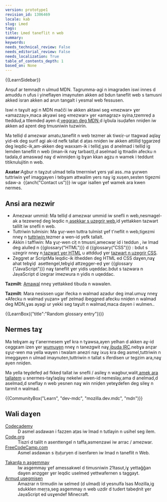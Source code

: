 ```yaml
---
version: prototype1
revision_id: 1306469
locale: kab
slug: Lmed
tags: 
title: Lmed taneflit n web
summary: 
keywords: 
needs_technical_review: False
needs_editorial_review: False
needs_localization: True
table_of_contents_depth: 1
based_on: None
---
```

<div>{{LearnSidebar}}</div>

<div>
<p class="summary">Anṣuf ar temnaḍt n ulmud MDN. Tagrumma-agi n imagraden iswi innes d amuddu n ufus i yineflayen imaynuten akken ad bdun taneflit web s tamusni akked isran akken ad arun tangalt i yesmal web fessusen.</p>
</div>

<p>Iswi n taɣult agi n MDN mačči iw akken aktawi seg «mezwar» ɣer «amazzay»,maca akyawi seg «mezwar» ɣer «amagraz» syina,tzemreḍ a ttedduḍ,a ttlemdeḍ ayen d<a charset="https://developer.mozilla.org/en-US/" href="https://developer.mozilla.org/en-US/"> yeggran deg MDN </a>d iɣbula isuḍafen nniḍen iw akken ad aẓent deg tmusniwin tuzwirin.</p>

<p>Ma telliḍ d amezwar amatu,taneflit n web tezmer ak tiwɛiṛ-ur ttagwad aqlaɣ yid-ek deg surif agi ak-id nefk tallat d aṭas nniḍen iw akken attilliḍ tggarzeḍ deg leqdic-ik,am-akken deg waxxam-ik i telliḍ,ɣas d anelmad i telliḍ ig lemden taneflit n web (iman-ik naɣ tarbaɛt),d aselmad ig ttnadin afecku n tadala,d amaswaḍ naɣ d winniḍen ig bɣan kkan agzu n wamek i teddunt titiknulujitin n web.</p>

<div class="warning">
<p><strong>Axatar</strong>:Agbur n taɣzut ulmad tella tmerrniwt ɣers yal ass..ma ɣuṛwen tuttriwin ɣef imaggayen i tebɣam attwalim yers naɣ ig xuṣen,sesten tigezmi sdaw-a&nbsp; {{anch("Contact us")}} iw ugar isallen ɣef wamek ara kwen nermes.</p>
</div>

<h2 id="Ansi_ara_nezwir">Ansi ara nezwir</h2>

<ul class="card-grid">
 <li><span>Amezwar ummid:</span> Ma telliḍ d amezwar ummid iw snefli n web,nesmagel-ak a tezewreḍ deg leqdic n<a charset="https://developer.mozilla.org/en-US/docs/Learn/Getting_started_with_the_web" href="https://developer.mozilla.org/en-US/docs/Learn/Getting_started_with_the_web"> asekkar s uzegrir web</a>,id yettakken tazwart tallilt iw snefli n web.</li>
 <li><span>Tuttriwin tulmisin:</span> Ma ɣuṛ-wen tuttra tulmist ɣef t'neflit n web,tigezmi nneɣ n <a charset="https://developer.mozilla.org/en-US/docs/Learn/Common_questions" href="https://developer.mozilla.org/en-US/docs/Learn/Common_questions">tuttriwin </a>tezmer a wen-id yefk tallalt.</li>
 <li><span>Akkin i taffiwin:</span> Ma ɣuṛ-wen ciṭ n tmusni,amecwaṛ id i teddun , iw lmad deg alulleḍ n {{glossary("HTML")}} d {{glossary("CSS")}} : bdut s uzegrir nneɣ n<a charset="https://developer.mozilla.org/en-US/docs/Learn/HTML/Introduction_to_HTML" href="https://developer.mozilla.org/en-US/docs/Learn/HTML/Introduction_to_HTML"> tazwart ɣer HTML</a> u attdduḍ ɣer <a charset="https://developer.mozilla.org/en-US/docs/Learn/CSS/Introduction_to_CSS" href="https://developer.mozilla.org/en-US/docs/Learn/CSS/Introduction_to_CSS">tazwart n uzegrir CSS</a>.</li>
 <li><span>Zeggret ar Script</span>Ma leqdic-ik ithedden deg HTML ed CSS daɣen,naɣ ahat tebɣiḍ&nbsp; asettengel,tebɣiḍ attzegger-eḍ ɣer {{glossary ("JavaScript")}} naɣ taneflit ɣer yidis uqeddac.bdut s tazwara n JaγaScript d izegrar imezwura n yidis n uqeddac.</li>
</ul>

<div class="note">
<p><strong>Tazmilt</strong>: <a charset="https://developer.mozilla.org/en-US/docs/Glossary" href="https://developer.mozilla.org/en-US/docs/Glossary">Amawal</a> nneɣ yettakked tibuda n wawalen.</p>
</div>

<div class="note">
<p><strong>Tazmilt</strong>: Mara nesissen ugar ifecka n walmad azadur deg imal.umuɣ nneɣ «Afecku n walmad yuẓan» ɣef zelmaḍ ibeggned afecku nniḍen n walmad deg MDN,ɣas ayagi ur yekki seg taɣult n walmad,maca dayen i wulmen..</p>
</div>

<p>{{LearnBox({"title":"Random glossary entry"})}}</p>

<h2 id="Nermes_taɣ">Nermes taɣ</h2>

<p>Ma tebɣam aɣ t'anermesem ɣef kra n tɣawsa,ayen yelhan d akken aɣ-id ceggɛam izen ɣer <a charset="https://developer.mozilla.org/en-US/docs/MDN/Community/Conversations#Asynchronous_discussions" href="https://developer.mozilla.org/en-US/docs/MDN/Community/Conversations#Asynchronous_discussions">wumuɣen</a> nneɣ n tanezgwit naɣ<a charset="https://developer.mozilla.org/en-US/docs/MDN/Community/Conversations#Chat_in_IRC" href="https://developer.mozilla.org/en-US/docs/MDN/Community/Conversations#Chat_in_IRC"> ibuda IRC</a>.nebɣa anẓar sɣuṛ-wen ma yella wayen i twalam anezri naɣ ixuṣ kra deg asmel,tuttriwin n imeggayen n ulmad imaynuten,tuttriwin n tallat s iferdisen ur tegzim ara,naɣ ayen nniḍen.</p>

<p>Ma yella teɣdefeḍ ad fkkeḍ tallat iw snefli / asileɣ n wagbur,walit<a charset="https://developer.mozilla.org/en-US/Learn/How_to_contribute" href="https://developer.mozilla.org/en-US/Learn/How_to_contribute"> amek ara tallatem</a> u snermes-taɣ!aqlaɣ nekelwi awen-id nemeslay,ama d anelmad,d aselmad,d sneflay n web yesnen naɣ win nniḍen yeteɣdefen deg sileɣ n tarmit n walmad.</p>

<p>{{CommunityBox("Learn", "dev-mdc", "mozilla.dev.mdc", "mdn")}}</p>

<h2 id="Wali_daɣen">Wali daɣen</h2>

<dl>
 <dt><a href="https://www.codecademy.com/">Codecademy</a></dt>
 <dd>D asmel asdawan i fazzen aṭas iw lmad n tutlayin n usihel seg ilem.</dd>
 <dt><a href="https://code.org/">Code.org</a></dt>
 <dd>Tiszri d talilt n asenttengel n taffa,asmenzawi iw arrac / amezwar.</dd>
 <dt><a href="https://www.freecodecamp.com/">FreeCodeCamp.com</a></dt>
 <dd>Asmel asdawan s iṭuṭuryen d isenfaren iw lmad n taneflit n Web.</dd>
</dl>

<dl>
 <dt><a href="https://learning.mozilla.org/web-literacy/">Takarḍa n asgemmay</a></dt>
 <dd>Iw asgemmay ɣef amessakwel d timusniwin 21tasut,iɣ yettaǧǧan daɣen anzgger ɣer leqdic uselmed yettwafernen s taggayt.</dd>
 <dt><a href="https://learning.mozilla.org/activities">Armud usegmisen</a></dt>
 <dd>Amazrar n tirmudin iw selmed (d ulmad) id yesnulfa lsas Mozilla,ig sdukklen meṛṛa,seg asgemmay n web uzdir d tudert tabeḍnit ɣer JaγaScript ed usɣendef Minecraft.</dd>
</dl>


